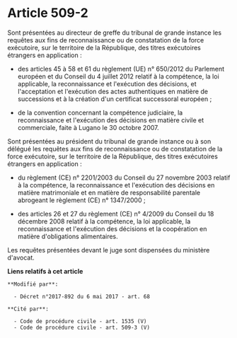 # Article 509-2

Sont présentées au directeur de greffe du tribunal de grande instance les requêtes aux fins de reconnaissance ou de
constatation de la force exécutoire, sur le territoire de la République, des titres exécutoires étrangers en application :

- des articles 45 à 58 et 61 du règlement (UE) n° 650/2012 du Parlement européen et du Conseil du 4 juillet 2012 relatif à la
compétence, la loi applicable, la reconnaissance et l'exécution des décisions, et l'acceptation et l'exécution des actes
authentiques en matière de successions et à la création d'un certificat successoral européen ;

- de la convention concernant la compétence judiciaire, la reconnaissance et l'exécution des décisions en matière civile et
commerciale, faite à Lugano le 30 octobre 2007.

Sont présentées au président du tribunal de grande instance ou à son délégué les requêtes aux fins de reconnaissance ou de
constatation de la force exécutoire, sur le territoire de la République, des titres exécutoires étrangers en application :

- du règlement (CE) n° 2201/2003 du Conseil du 27 novembre 2003 relatif à la compétence, la reconnaissance et l'exécution des
décisions en matière matrimoniale et en matière de responsabilité parentale abrogeant le règlement (CE) n° 1347/2000 ;

- des articles 26 et 27 du règlement (CE) n° 4/2009 du Conseil du 18 décembre 2008 relatif à la compétence, la loi
applicable, la reconnaissance et l'exécution des décisions et la coopération en matière d'obligations alimentaires.

Les requêtes présentées devant le juge sont dispensées du ministère d'avocat.

**Liens relatifs à cet article**

	**Modifié par**:

	  - Décret n°2017-892 du 6 mai 2017 - art. 68

	**Cité par**:

	  - Code de procédure civile - art. 1535 (V)
	  - Code de procédure civile - art. 509-3 (V)
